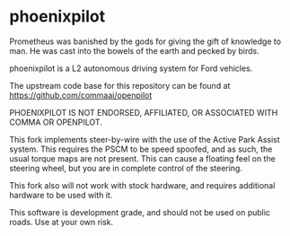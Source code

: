 phoenixpilot
========================
Prometheus was banished by the gods for giving the gift of knowledge to man. He was cast into the bowels of the earth and pecked by birds.

phoenixpilot is a L2 autonomous driving system for Ford vehicles. 

The upstream code base for this repository can be found at https://github.com/commaai/openpilot

PHOENIXPILOT IS NOT ENDORSED, AFFILIATED, OR ASSOCIATED WITH COMMA OR OPENPILOT. 

This fork implements steer-by-wire with the use of the Active Park Assist system. 
This requires the PSCM to be speed spoofed, and as such, the usual torque maps are not present. This can cause a floating feel on the steering wheel, but you are in complete control of the steering. 

This fork also will not work with stock hardware, and requires additional hardware to be used with it. 

This software is development grade, and should not be used on public roads. Use at your own risk. 
